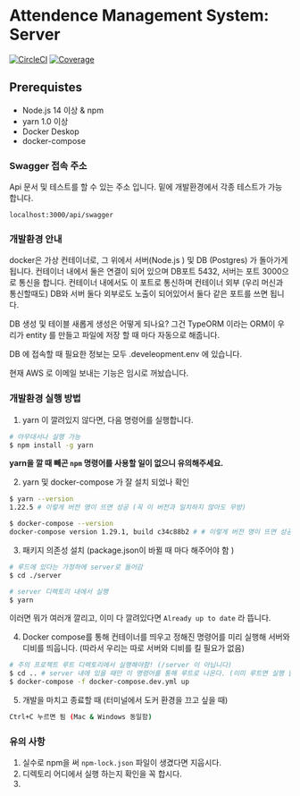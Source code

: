 # Attendence Management System: Server

<a href="https://circleci.com/gh/nestjs/nest" target="_blank"><img src="https://img.shields.io/circleci/build/github/nestjs/nest/master" alt="CircleCI" /></a>
<a href="https://coveralls.io/github/nestjs/nest?branch=master" target="_blank"><img src="https://coveralls.io/repos/github/nestjs/nest/badge.svg?branch=master#9" alt="Coverage" /></a>


[circleci-image]: https://img.shields.io/circleci/build/github/nestjs/nest/master?token=abc123def456
[circleci-url]: https://circleci.com/gh/nestjs/nest

## Prerequistes

- Node.js 14 이상 & npm
- yarn 1.0 이상
- Docker Deskop
- docker-compose



### Swagger 접속 주소

Api 문서 및 테스트를 할 수 있는 주소 입니다. 밑에 개발환경에서 각종 테스트가 가능 합니다.

`localhost:3000/api/swagger`



### 개발환경 안내

 docker은 가상 컨테이너로, 그 위에서 서버(Node.js ) 및 DB (Postgres) 가 돌아가게 됩니다. 컨테이너 내에서 둘은 연결이 되어 있으며 DB포트 5432, 서버는 포트 3000으로 통신을 합니다. 컨테이너 내에서도 이 포트로 통신하며 컨테이너 외부 (우리 머신과 통신할때도) DB와 서버 둘다 외부로도 노출이 되어있어서 둘다 같은 포트를 쓰면 됩니다. 

DB  생성 및 테이블 새롭게 생성은 어떻게 되나요? 그건 TypeORM 이라는 ORM이 우리가 entity 를 만들고 파일에 저장 할 때 마다 자동으로 해줍니다. 

DB 에 접속할 때 필요한 정보는 모두 .develeopment.env 에 있습니다.

현재 AWS 로 이메일 보내는 기능은 임시로 꺼놨습니다.



### 개발환경 실행 방법

1. yarn 이 깔려있지 않다면, 다음 명령어를 실행합니다.

```bash
# 아무대서나 실행 가능
$ npm install -g yarn
```

**yarn을 깔 때 빼곤 `npm` 명령어를 사용할 일이 없으니 유의해주세요.**



2. yarn 및 docker-compose 가 잘 설치 되었나 확인

```bash
$ yarn --version
1.22.5 # 이렇게 버전 명이 뜨면 성공 (꼭 이 버전과 일치하지 않아도 무방)

$ docker-compose --version
docker-compose version 1.29.1, build c34c88b2 # # 이렇게 버전 명이 뜨면 성공 (꼭 이 버전과 일치하지 않아도 무방)
```



3. 패키지 의존성 설치 (package.json이 바뀔 때 마다 해주어야 함 )

```bash
# 루드에 있다는 가정하에 server로 들어감
$ cd ./server

# server 디렉토리 내에서 실행
$ yarn
```

이러면 뭐가 여러개 깔리고, 이미 다 깔려있다면 `Already up to date` 라 뜹니다.


4. Docker compose를 통해 컨테이너를 띄우고 정해진 명령어를 미리 실행해 서버와 디비를 띄웁니다. (따라서 우리는 따로 서버와 디비를 킬 필요가 없음)

```bash
# 주의 프로젝트 루트 디렉토리에서 실행해야함! (/server 이 아닙니다)
$ cd .. # server 내에 있을 때만 이 명령어를 통해 루트로 나온다. (이미 루트면 실행 할 필요 X)
$ docker-compose -f docker-compose.dev.yml up
```



5. 개발을 마치고 종료할 때 (터미널에서 도커 환경을 끄고 싶을 때)

```bash
Ctrl+C 누르면 됨 (Mac & Windows 동일함)
```





### 유의 사항

1. 실수로 npm을 써 `npm-lock.json` 파일이 생겼다면 지웁시다.
2. 디렉토리 어디에서 실행 하는지 확인을 꼭 합시다.
3. 




